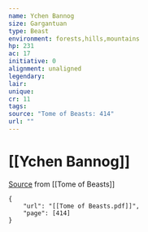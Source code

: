 ```yaml
---
name: Ychen Bannog
size: Gargantuan
type: Beast
environment: forests,hills,mountains
hp: 231
ac: 17
initiative: 0
alignment: unaligned
legendary: 
lair: 
unique: 
cr: 11
tags: 
source: "Tome of Beasts: 414"
url: ""
---
```

# [[Ychen Bannog]]

[Source](zotero://open-pdf/library/items/ULEQWHJM?page=414) from [[Tome of Beasts]]

```pdf
{
	"url": "[[Tome of Beasts.pdf]]",
	"page": [414]
}
```


